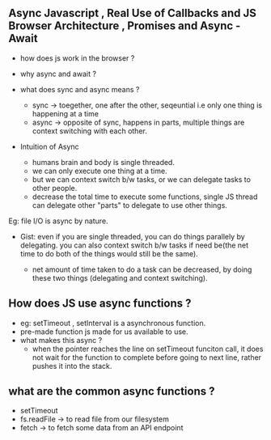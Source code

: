 ## Async Javascript , Real Use of Callbacks and JS Browser Architecture , Promises and Async - Await

- how does js work in the browser ?
- why async and await ?

- what does sync and async means ?

  - sync -> toegether, one after the other, seqeuntial i.e only one thing is happening at a time
  - async -> opposite of sync, happens in parts,
    multiple things are context switching with each other.

- Intuition of Async

  - humans brain and body is single threaded.
  - we can only execute one thing at a time.
  - but we can context switch b/w tasks, or we can delegate tasks to other people.
  - decrease the total time to execute some functions, single JS thread can delegate other "parts" to delegate to use other things.

Eg: file I/O is async by nature.

- Gist: even if you are single threaded, you can do things parallely by delegating. you can also context switch b/w tasks if need be(the net time to do both of the things would still be the same).

  - net amount of time taken to do a task can be decreased, by doing these two things (delegating and context switching).

## How does JS use async functions ?

- eg: setTimeout , setInterval is a asynchronous function.
- pre-made function js made for us available to use.
- what makes this async ?
  - when the pointer reaches the line on setTimeout funciton call, it does not wait for the function to complete before going to next line, rather pushes it into the stack.

## what are the common async functions ?

- setTimeout
- fs.readFile -> to read file from our filesystem
- fetch -> to fetch some data from an API endpoint


